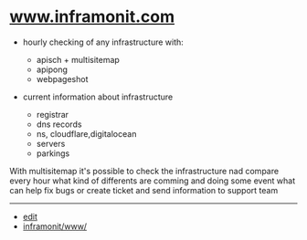 # www.inframonit.com

+ hourly checking of any infrastructure with:
  + apisch + multisitemap
  + apipong
  + webpageshot
  
+ current information about infrastructure
  + registrar
  + dns records
  + ns, cloudflare,digitalocean
  + servers
  + parkings


With multisitemap it's possible to check the infrastructure nad compare every hour what kind of differents are comming and doing some event
what can help fix bugs or create ticket and send information to support team



---

+ [edit](https://github.com/inframonit/www/edit/main/README.md)
+ [inframonit/www/](https://github.com/inframonit/www/)
